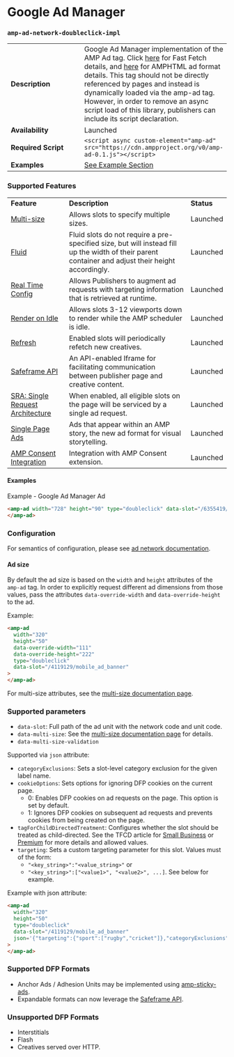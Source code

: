 <!---
Copyright 2016 The AMP HTML Authors. All Rights Reserved.

Licensed under the Apache License, Version 2.0 (the "License");
you may not use this file except in compliance with the License.
You may obtain a copy of the License at

      http://www.apache.org/licenses/LICENSE-2.0

Unless required by applicable law or agreed to in writing, software
distributed under the License is distributed on an "AS-IS" BASIS,
WITHOUT WARRANTIES OR CONDITIONS OF ANY KIND, either express or implied.
See the License for the specific language governing permissions and
limitations under the License.
-->

# Google Ad Manager

### <a name="amp-ad-network-doubleclick-impl"></a> `amp-ad-network-doubleclick-impl`

<table>
  <tr>
    <td width="40%"><strong>Description</strong></td>
    <td>Google Ad Manager implementation of the AMP Ad tag.  Click <a href="/ads/google/a4a/docs/Network-Impl-Guide.md">here</a>
    for Fast Fetch details, and <a href="/extensions/amp-a4a/amp-a4a-format.md">here</a>
    for AMPHTML ad format details. This tag should
    not be directly referenced by pages and instead is dynamically loaded
    via the amp-ad tag.  However, in order to remove an async script load
    of this library, publishers can include its script declaration.</td>
  </tr>
  <tr>
    <td width="40%"><strong>Availability</strong></td>
    <td>Launched</td>
  </tr>
  <tr>
    <td width="40%"><strong>Required Script</strong></td>
    <td><code>&lt;script async custom-element="amp-ad" src="https://cdn.ampproject.org/v0/amp-ad-0.1.js">&lt;/script></code></td>
  </tr>
  <tr>
    <td width="40%"><strong>Examples</strong></td>
    <td><a href="#examples">See Example Section</a></td>
  </tr>
</table>

### Supported Features

<table>
  <tr>
    <td><strong>Feature</strong></td>
    <td><strong>Description</strong></td>
    <td><strong>Status</strong></td>
  </tr>
  <tr>
    <td><a href="multi-size.md">Multi-size</a></td>
    <td>Allows slots to specify multiple sizes.</td>
    <td>Launched</td>
  </tr>
  <tr>
    <td><a href="fluid.md">Fluid</a></td>
    <td>Fluid slots do not require a pre-specified size, but will instead fill up the width of their parent container and adjust their height accordingly.</td>
    <td>Launched</td>
  </tr>
  <tr>
    <td><a href="doubleclick-rtc.md">Real Time Config</a></td>
    <td>Allows Publishers to augment ad requests with targeting information that is retrieved at runtime.</td>
    <td>Launched</td>
  </tr>
  <tr>
    <td><a href="render-on-idle.md">Render on Idle</a></td>
    <td>Allows slots 3-12 viewports down to render while the AMP scheduler is idle.</td>
    <td>Launched</td>
  </tr>
  <tr>
    <td><a href="refresh.md">Refresh</a></td>
    <td>Enabled slots will periodically refetch new creatives.</td>
    <td>Launched</td>
  </tr>
  <tr>
    <td><a href="safeframe.md">Safeframe API</a></td>
    <td>An API-enabled Iframe for facilitating communication between publisher page and creative content.</td>
    <td>Launched</td>
  </tr>
  <tr>
    <td><a href="sra.md">SRA: Single Request Architecture</a></td>
    <td>When enabled, all eligible slots on the page will be serviced by a single ad request.</td>
    <td>Launched</td>
  </tr>
  <tr>
    <td><a href="single-page-ad.md">Single Page Ads</a></td>
    <td>Ads that appear within an AMP story, the new ad format for visual storytelling.</td>
    <td>Launched</td>
  <tr>
    <td><a href="amp-consent.md">AMP Consent Integration</a></td>
    <td>Integration with AMP Consent extension.</td>
    <td>Launched</td>
  </tr>
</table>

#### Examples

Example - Google Ad Manager Ad

```html
<amp-ad width="728" height="90" type="doubleclick" data-slot="/6355419/Travel">
</amp-ad>
```

### Configuration

For semantics of configuration, please see
[ad network documentation](https://developers.google.com/doubleclick-gpt/reference).

#### Ad size

By default the ad size is based on the `width` and `height` attributes of the
`amp-ad` tag. In order to explicitly request different ad dimensions from those
values, pass the attributes `data-override-width` and `data-override-height` to
the ad.

Example:

```html
<amp-ad
  width="320"
  height="50"
  data-override-width="111"
  data-override-height="222"
  type="doubleclick"
  data-slot="/4119129/mobile_ad_banner"
>
</amp-ad>
```

For multi-size attributes, see the <a href="multi-size.md">multi-size
documentation page</a>.

### Supported parameters

- `data-slot`: Full path of the ad unit with the network code and unit code.
- `data-multi-size`: See the <a href="multi-size.md">multi-size documentation
  page</a> for details.
- `data-multi-size-validation`

Supported via `json` attribute:

- `categoryExclusions`: Sets a slot-level category exclusion for the given label
  name.
- `cookieOptions`: Sets options for ignoring DFP cookies on the current page.
  - 0: Enables DFP cookies on ad requests on the page. This option is set by
    default.
  - 1: Ignores DFP cookies on subsequent ad requests and prevents cookies from
    being created on the page.
- `tagForChildDirectedTreatment`: Configures whether the slot should be treated
  as child-directed. See the TFCD article for
  <a href="https://support.google.com/dfp_sb/answer/3721907">Small Business</a>
  or <a href="https://support.google.com/dfp_premium/answer/3671211">Premium</a>
  for more details and allowed values.
- `targeting`: Sets a custom targeting parameter for this slot. Values must of
  the form:
  - `"<key_string>":"<value_string>"` or
  - `"<key_string>":["<value1>", "<value2>", ...]`. See below for example.

Example with json attribute:

```html
<amp-ad
  width="320"
  height="50"
  type="doubleclick"
  data-slot="/4119129/mobile_ad_banner"
  json='{"targeting":{"sport":["rugby","cricket"]},"categoryExclusions":["health"],"tagForChildDirectedTreatment":1}'
>
</amp-ad>
```

### Supported DFP Formats

- Anchor Ads / Adhesion Units may be implemented using
  <a href="../../extensions/amp-sticky-ad/amp-sticky-ad.md">amp-sticky-ads</a>.
- Expandable formats can now leverage the <a href="safeframe.md">Safeframe
  API</a>.

### Unsupported DFP Formats

- Interstitials
- Flash
- Creatives served over HTTP.
